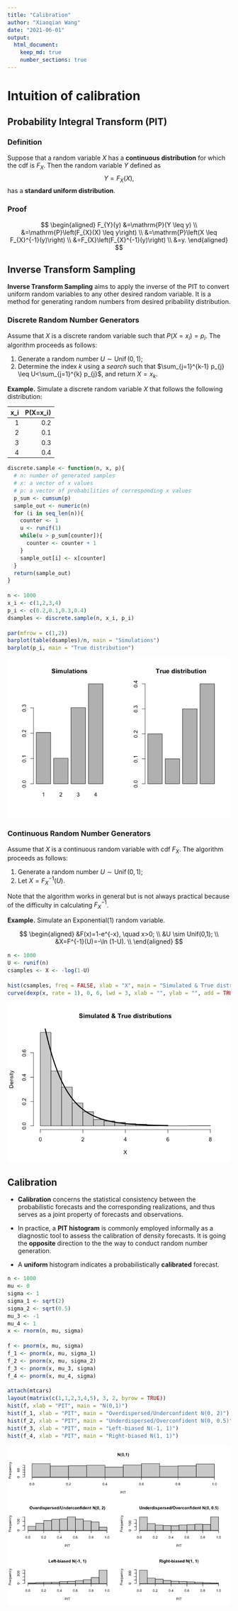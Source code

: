 ```yaml
---
title: "Calibration"
author: "Xiaoqian Wang"
date: "2021-06-01"
output: 
  html_document:
    keep_md: true
    number_sections: true
---
```




# Intuition of calibration

## Probability Integral Transform (PIT)

### Definition

Suppose that a random variable $X$ has a **continuous distribution** for which the cdf is $F_X$. Then the random variable $Y$ defined as
$$Y=F_X(X),$$
has a **standard uniform distribution**.

### Proof

$$
\begin{aligned}
F_{Y}(y) &=\mathrm{P}(Y \leq y) \\
&=\mathrm{P}\left(F_{X}(X) \leq y\right) \\
&=\mathrm{P}\left(X \leq F_{X}^{-1}(y)\right) \\
&=F_{X}\left(F_{X}^{-1}(y)\right) \\
&=y.
\end{aligned}
$$

## Inverse Transform Sampling

**Inverse Transform Sampling** aims to apply the inverse of the PIT to convert uniform random variables to any other desired random variable. It is a method for generating random numbers from desired pribability distribution.

### Discrete Random Number Generators

Assume that $X$ is a discrete random variable such that $P\left(X=x_{i}\right)=p_{i}$. The algorithm proceeds as follows:

1. Generate a random number $U \sim \operatorname{Unif}(0,1)$;
2. Determine the index $k$ using a *search* such that $\sum_{j=1}^{k-1} p_{j} \leq U<\sum_{j=1}^{k} p_{j}$, and return $X=x_{k}$.

**Example.** Simulate a discrete random variable $X$ that follows the following distribution:


| x_i| P(X=x_i)|
|---:|--------:|
|   1|      0.2|
|   2|      0.1|
|   3|      0.3|
|   4|      0.4|


```r
discrete.sample <- function(n, x, p){
  # n: number of generated samples
  # x: a vector of x values
  # p: a vector of probabilities of corresponding x values
  p_sum <- cumsum(p)
  sample_out <- numeric(n)
  for (i in seq_len(n)){
    counter <- 1
    u <- runif(1)
    while(u > p_sum[counter]){
      counter <- counter + 1
    }
    sample_out[i] <- x[counter]
  }
  return(sample_out)
}

n <- 1000
x_i <- c(1,2,3,4)
p_i <- c(0.2,0.1,0.3,0.4)
dsamples <- discrete.sample(n, x_i, p_i)

par(mfrow = c(1,2))
barplot(table(dsamples)/n, main = "Simulations")
barplot(p_i, main = "True distribution")
```

![](calibration_files/figure-html/DiscreteSimulation-1.png)<!-- -->



### Continuous Random Number Generators

Assume that $X$ is a continuous random variable with cdf $F_X$. The algorithm proceeds as follows:

1. Generate a random number $U \sim \operatorname{Unif}(0,1)$;
2. Let $X=F_{X}^{-1}(U)$.

Note that the algorithm works in general but is not always practical because of the difficulty in calculating $F_{X}^{-1}$.

**Example.** Simulate an Exponential(1) random variable.

$$
\begin{aligned}
&F(x)=1-e^{-x}, \quad x>0; \\
&U \sim Unif(0,1); \\
&X=F^{-1}(U)=-\ln (1-U). \\
\end{aligned}
$$


```r
n <- 1000
U <- runif(n)
csamples <- X <- -log(1-U)

hist(csamples, freq = FALSE, xlab = "X", main = "Simulated & True distributions")
curve(dexp(x, rate = 1), 0, 6, lwd = 3, xlab = "", ylab = "", add = TRUE)
```

![](calibration_files/figure-html/ContinuousSimulation-1.png)<!-- -->

## Calibration

- **Calibration** concerns the statistical consistency between the probabilistic forecasts and the corresponding realizations, and thus serves as a joint property of forecasts and observations.

- In practice, a **PIT histogram** is commonly employed informally as a diagnostic tool to assess the calibration of density forecasts. It is going the **opposite** direction to the the way to conduct random number generation.

- A **uniform** histogram indicates a probabilistically **calibrated** forecast.


```r
n <- 1000
mu <- 0
sigma <- 1
sigma_1 <- sqrt(2)
sigma_2 <- sqrt(0.5)
mu_3 <- -1
mu_4 <- 1
x <- rnorm(n, mu, sigma)

f <- pnorm(x, mu, sigma)
f_1 <- pnorm(x, mu, sigma_1)
f_2 <- pnorm(x, mu, sigma_2)
f_3 <- pnorm(x, mu_3, sigma)
f_4 <- pnorm(x, mu_4, sigma)

attach(mtcars)
layout(matrix(c(1,1,2,3,4,5), 3, 2, byrow = TRUE))
hist(f, xlab = "PIT", main = "N(0,1)")
hist(f_1, xlab = "PIT", main = "Overdispersed/Underconfident N(0, 2)")
hist(f_2, xlab = "PIT", main = "Underdispersed/Overconfident N(0, 0.5)")
hist(f_3, xlab = "PIT", main = "Left-biased N(-1, 1)")
hist(f_4, xlab = "PIT", main = "Right-biased N(1, 1)")
```

![](calibration_files/figure-html/Calibration-1.png)<!-- -->
